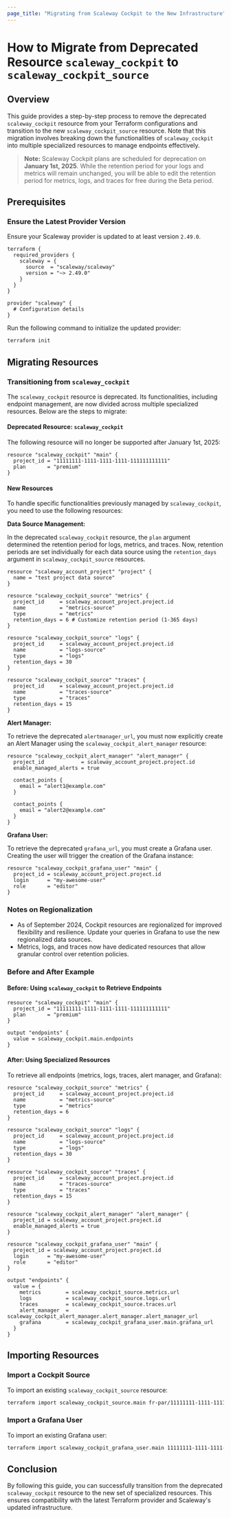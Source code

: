 ```yaml
---
page_title: "Migrating from Scaleway Cockpit to the New Infrastructure"
---
```


# How to Migrate from Deprecated Resource `scaleway_cockpit` to `scaleway_cockpit_source`

## Overview

This guide provides a step-by-step process to remove the deprecated `scaleway_cockpit` resource from your Terraform configurations and transition to the new `scaleway_cockpit_source` resource. Note that this migration involves breaking down the functionalities of `scaleway_cockpit` into multiple specialized resources to manage endpoints effectively.

> **Note:**
> Scaleway Cockpit plans are scheduled for deprecation on **January 1st, 2025**. While the retention period for your logs and metrics will remain unchanged, you will be able to edit the retention period for metrics, logs, and traces for free during the Beta period.

## Prerequisites

### Ensure the Latest Provider Version

Ensure your Scaleway provider is updated to at least version `2.49.0`.

```hcl
terraform {
  required_providers {
    scaleway = {
      source  = "scaleway/scaleway"
      version = "~> 2.49.0"
    }
  }
}

provider "scaleway" {
  # Configuration details
}
```

Run the following command to initialize the updated provider:

```bash
terraform init
```

## Migrating Resources

### Transitioning from `scaleway_cockpit`

The `scaleway_cockpit` resource is deprecated. Its functionalities, including endpoint management, are now divided across multiple specialized resources. Below are the steps to migrate:

#### Deprecated Resource: `scaleway_cockpit`

The following resource will no longer be supported after January 1st, 2025:

```hcl
resource "scaleway_cockpit" "main" {
  project_id = "11111111-1111-1111-1111-111111111111"
  plan       = "premium"
}
```

#### New Resources

To handle specific functionalities previously managed by `scaleway_cockpit`, you need to use the following resources:

**Data Source Management:**

In the deprecated `scaleway_cockpit` resource, the `plan` argument determined the retention period for logs, metrics, and traces. Now, retention periods are set individually for each data source using the `retention_days` argument in `scaleway_cockpit_source` resources.

```hcl
resource "scaleway_account_project" "project" {
  name = "test project data source"
}

resource "scaleway_cockpit_source" "metrics" {
  project_id     = scaleway_account_project.project.id
  name           = "metrics-source"
  type           = "metrics"
  retention_days = 6 # Customize retention period (1-365 days)
}

resource "scaleway_cockpit_source" "logs" {
  project_id     = scaleway_account_project.project.id
  name           = "logs-source"
  type           = "logs"
  retention_days = 30
}

resource "scaleway_cockpit_source" "traces" {
  project_id     = scaleway_account_project.project.id
  name           = "traces-source"
  type           = "traces"
  retention_days = 15
}
```

**Alert Manager:**

To retrieve the deprecated `alertmanager_url`, you must now explicitly create an Alert Manager using the `scaleway_cockpit_alert_manager` resource:

```hcl
resource "scaleway_cockpit_alert_manager" "alert_manager" {
  project_id            = scaleway_account_project.project.id
  enable_managed_alerts = true

  contact_points {
    email = "alert1@example.com"
  }

  contact_points {
    email = "alert2@example.com"
  }
}
```

**Grafana User:**

To retrieve the deprecated `grafana_url`, you must create a Grafana user. Creating the user will trigger the creation of the Grafana instance:

```hcl
resource "scaleway_cockpit_grafana_user" "main" {
  project_id = scaleway_account_project.project.id
  login      = "my-awesome-user"
  role       = "editor"
}
```

### Notes on Regionalization

- As of September 2024, Cockpit resources are regionalized for improved flexibility and resilience. Update your queries in Grafana to use the new regionalized data sources.
- Metrics, logs, and traces now have dedicated resources that allow granular control over retention policies.

### Before and After Example

#### Before: Using `scaleway_cockpit` to Retrieve Endpoints

```hcl
resource "scaleway_cockpit" "main" {
  project_id = "11111111-1111-1111-1111-111111111111"
  plan       = "premium"
}

output "endpoints" {
  value = scaleway_cockpit.main.endpoints
}
```

#### After: Using Specialized Resources

To retrieve all endpoints (metrics, logs, traces, alert manager, and Grafana):

```hcl
resource "scaleway_cockpit_source" "metrics" {
  project_id     = scaleway_account_project.project.id
  name           = "metrics-source"
  type           = "metrics"
  retention_days = 6
}

resource "scaleway_cockpit_source" "logs" {
  project_id     = scaleway_account_project.project.id
  name           = "logs-source"
  type           = "logs"
  retention_days = 30
}

resource "scaleway_cockpit_source" "traces" {
  project_id     = scaleway_account_project.project.id
  name           = "traces-source"
  type           = "traces"
  retention_days = 15
}

resource "scaleway_cockpit_alert_manager" "alert_manager" {
  project_id = scaleway_account_project.project.id
  enable_managed_alerts = true
}

resource "scaleway_cockpit_grafana_user" "main" {
  project_id = scaleway_account_project.project.id
  login      = "my-awesome-user"
  role       = "editor"
}

output "endpoints" {
  value = {
    metrics        = scaleway_cockpit_source.metrics.url
    logs           = scaleway_cockpit_source.logs.url
    traces         = scaleway_cockpit_source.traces.url
    alert_manager  = scaleway_cockpit_alert_manager.alert_manager.alert_manager_url
    grafana        = scaleway_cockpit_grafana_user.main.grafana_url
  }
}
```

## Importing Resources

### Import a Cockpit Source

To import an existing `scaleway_cockpit_source` resource:

```bash
terraform import scaleway_cockpit_source.main fr-par/11111111-1111-1111-1111-111111111111
```

### Import a Grafana User

To import an existing Grafana user:

```bash
terraform import scaleway_cockpit_grafana_user.main 11111111-1111-1111-1111-111111111111
```

## Conclusion

By following this guide, you can successfully transition from the deprecated `scaleway_cockpit` resource to the new set of specialized resources. This ensures compatibility with the latest Terraform provider and Scaleway's updated infrastructure.

